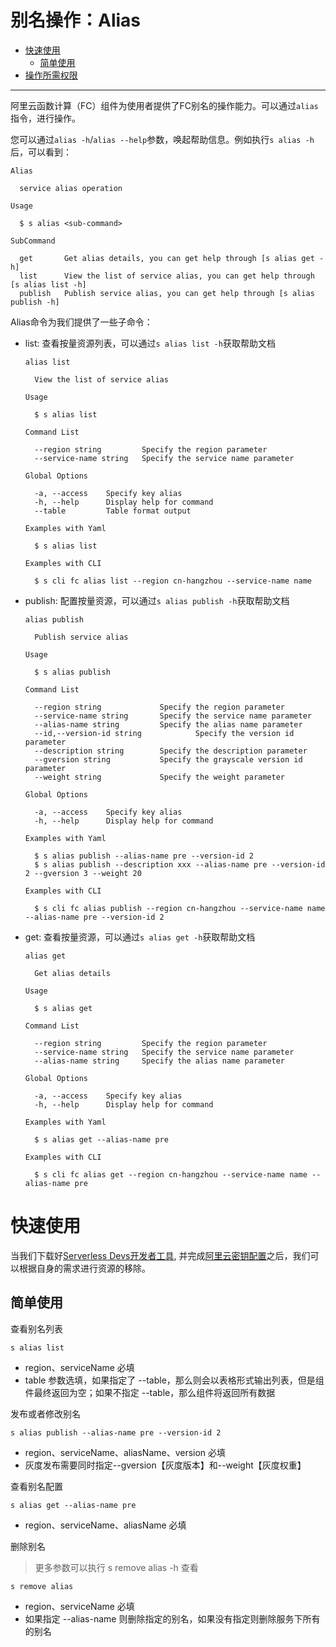 # 别名操作：Alias

- [快速使用](#快速使用)
  - [简单使用](#简单使用)
- [操作所需权限](../Others/authority/command.md#alias-指令)

------


阿里云函数计算（FC）组件为使用者提供了FC别名的操作能力。可以通过`alias`指令，进行操作。

您可以通过`alias -h`/`alias --help`参数，唤起帮助信息。例如执行`s alias -h`后，可以看到：

```
Alias

  service alias operation 

Usage

  $ s alias <sub-command> 

SubCommand

  get       Get alias details, you can get help through [s alias get -h]               
  list      View the list of service alias, you can get help through [s alias list -h] 
  publish   Publish service alias, you can get help through [s alias publish -h]
```

Alias命令为我们提供了一些子命令：

- list: 查看按量资源列表，可以通过`s alias list -h`获取帮助文档
    ```
    alias list

      View the list of service alias 

    Usage

      $ s alias list 

    Command List

      --region string         Specify the region parameter       
      --service-name string   Specify the service name parameter 

    Global Options

      -a, --access    Specify key alias        
      -h, --help      Display help for command 
      --table         Table format output      

    Examples with Yaml

      $ s alias list

    Examples with CLI

      $ s cli fc alias list --region cn-hangzhou --service-name name 
    ```

- publish: 配置按量资源，可以通过`s alias publish -h`获取帮助文档
    ```
    alias publish

      Publish service alias 

    Usage

      $ s alias publish 

    Command List

      --region string             Specify the region parameter               
      --service-name string       Specify the service name parameter         
      --alias-name string         Specify the alias name parameter           
      --id,--version-id string            Specify the version id parameter           
      --description string        Specify the description parameter          
      --gversion string           Specify the grayscale version id parameter 
      --weight string             Specify the weight parameter               

    Global Options

      -a, --access    Specify key alias        
      -h, --help      Display help for command 

    Examples with Yaml

      $ s alias publish --alias-name pre --version-id 2                             
      $ s alias publish --description xxx --alias-name pre --version-id 2 --gversion 3 --weight 20                                                      

    Examples with CLI

      $ s cli fc alias publish --region cn-hangzhou --service-name name --alias-name pre --version-id 2 
    ```
  
- get: 查看按量资源，可以通过`s alias get -h`获取帮助文档
    ```
    alias get

      Get alias details 

    Usage

      $ s alias get 

    Command List

      --region string         Specify the region parameter       
      --service-name string   Specify the service name parameter 
      --alias-name string     Specify the alias name parameter   

    Global Options

      -a, --access    Specify key alias        
      -h, --help      Display help for command 

    Examples with Yaml

      $ s alias get --alias-name pre

    Examples with CLI

      $ s cli fc alias get --region cn-hangzhou --service-name name --alias-name pre 
    ```


# 快速使用

当我们下载好[Serverless Devs开发者工具](../Getting-started/Install-tutorial.md), 并完成[阿里云密钥配置](../Getting-started/Setting-up-credentials.md)之后，我们可以根据自身的需求进行资源的移除。

## 简单使用

查看别名列表
```
s alias list
```

- region、serviceName 必填
- table 参数选填，如果指定了 --table，那么则会以表格形式输出列表，但是组件最终返回为空；如果不指定 --table，那么组件将返回所有数据


发布或者修改别名
```
s alias publish --alias-name pre --version-id 2
```

- region、serviceName、aliasName、version 必填
- 灰度发布需要同时指定--gversion【灰度版本】和--weight【灰度权重】

查看别名配置
```
s alias get --alias-name pre
```

- region、serviceName、aliasName 必填

删除别名
> 更多参数可以执行 s remove alias -h 查看
```
s remove alias
```
- region、serviceName 必填
- 如果指定 --alias-name 则删除指定的别名，如果没有指定则删除服务下所有的别名